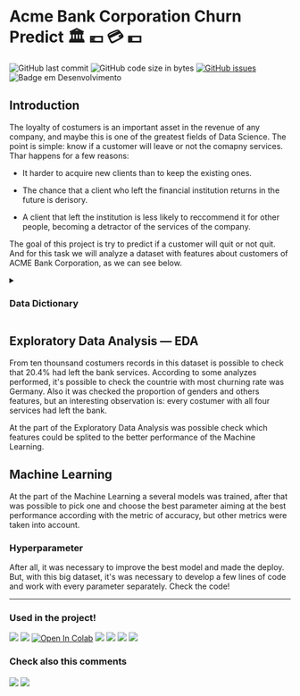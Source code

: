# Acme Bank Corporation Churn Predict :classical_building: :euro: :credit_card: :dollar:
![GitHub last commit](https://img.shields.io/github/last-commit/MEziliano/Bank-Churn-Predict?style=for-the-badge)
![GitHub code size in bytes](https://img.shields.io/github/languages/code-size/MEziliano/Bank-Churn-Predict?style=for-the-badge)
[![GitHub issues](https://img.shields.io/github/issues/MEziliano/Bank-Churn-Predict?style=for-the-badge)](https://github.com/MEziliano/Bank-Churn-Predict/issues)
![Badge em Desenvolvimento](https://img.shields.io/static/v1?label=STATUS&message=FINISHED&color=CYAN&style=for-the-badge)


<h2> Introduction </h2> 

The loyalty of costumers is an important asset in the revenue of any company, and maybe this is one of the greatest fields of Data Science. The point is simple: know if a customer will leave or not the comapny services. 
Thar happens for a few reasons:

* It harder to acquire new clients than to keep the existing ones.

* The chance that a client who left the financial institution returns in the future is derisory.

* A client that left the institution is less likely to reccommend it for other people, becoming a detractor of the services of the company.



The goal of this project is try to predict if a customer will quit or not quit. And for this task we will analyze a dataset with features about customers of ACME Bank Corporation, as we can see below. 

<details><summary><h3>Data Dictionary</h3></summary>
<p>

| Column  | Description | Data Type
| ------------- | ------------- | ------------- | 
| CustomrtId            | The customer unique identifying number | id |
| Surname               | The customer surname | string type|
| CreditScore           | The customer credit rank in the bank | Continuous variable|
| Geography             | Residence by country | Discrete variable|
| Gender                | The customer gender| Binary category as string type|
| Age                   | age in years| continnuos variable|
| Tenure                | The number of customer possessions| discrete variable|
| Balance               | Account balance| numerical continuos |
| NumOfProducts         | The number of financial products used by the customer| numerical discrete variable|
| HasCard               | Has or not credit card| binary variable|
| IsActiveMember        | Indicates if the costumer is active or not| binary variable|
| EstimatedSalary       | Estimated Salary| continuous variable|
| Exited                | Costumers who get out the service | Target in classification model |
 

 </p>
</details>

<h2> Exploratory Data Analysis — EDA </h2>

From ten thounsand costumers records in this dataset is possible to check that 20.4% had left the bank services. According to some analyzes performed, it's possible to check the countrie with most churning rate was Germany. Also it was checked the proportion of genders and others features, but an interesting observation is: every costumer with all four services had left the bank.  


At the part of the Exploratory Data Analysis was possible check which features could be splited to the better performance of the Machine Learning. 

<h2> Machine Learning </h2>

At the part of the Machine Learning a several models was trained, after that was possible to pick one and choose the best parameter aiming at the best performance according with the metric of accuracy, but other metrics were taken into account.

<h3> Hyperparameter</h3>
After all, it was necessary to improve the best model and made the deploy. But, with this big dataset, it's was necessary to develop a few lines of code and work with every parameter separately. Check the code!   

-----------------------------

<h3> Used in the project! </h3>

<div>
<img src="https://img.shields.io/badge/Python-FFD43B?style=for-the-badge&logo=python&logoColor=darkgreen" target="_blank">
<a href="https://www.kaggle.com/sidneyviana/customer-churn-classifier/notebook"><img src="https://img.shields.io/badge/Kaggle-20BEFF?style=for-the-badge&logo=Kaggle&logoColor=white"></a>
<a href="https://colab.research.google.com/drive/1_1wbhW2zD1JjxQmQyqFxX3gu_GSOZ8R7"><img src="https://img.shields.io/badge/Colab-F9AB00?style=for-the-badge&logo=googlecolab&color=525252" alt="Open In Colab"/ target="_blank"></a> 
<ahref><img src="https://img.shields.io/badge/Jupyter-F37626.svg?&style=for-the-badge&logo=Jupyter&logoColor=white" target="_blank">
<img src="https://img.shields.io/badge/Pandas-2C2D72?style=for-the-badge&logo=pandas&logoColor=white" target="_blank">
<img src="https://img.shields.io/badge/Numpy-777BB4?style=for-the-badge&logo=numpy&logoColor=white" target="_blank">
<img src="https://img.shields.io/badge/scikit_learn-F7931E?style=for-the-badge&logo=scikit-learn&logoColor=white" target="_blank"> 

</div>
<div>
<h3> Check also this comments</h3>
<a href="https://medium.com/@murilosez06/a-week-inside-a-data-science-project-eabcfd2a2c56" target="_blank"><img align="center" src="https://img.shields.io/badge/Medium-12100E?style=for-the-badge&logo=medium&logoColor=white" target="_blank"></a>
<a href="https://www.notion.so/muriloeziliano/Classification-d621168874bf435780c6b63196e4c8cd" target="_blank"><img align="center" src="https://img.shields.io/badge/Notion-000000?style=for-the-badge&logo=notion&logoColor=white"></a>
</div> 

